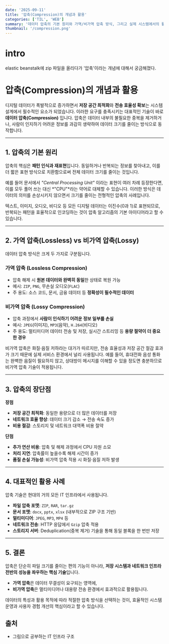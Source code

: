 ```yaml
---
date: '2025-09-11'
title: '압축(Compression)의 개념과 활용'
categories: ['TIL', 'WEB']
summary: '데이터 압축의 기본 원리와 가역/비가역 압축 방식, 그리고 실제 시스템에서의 활용 사례를 정리합니다.'
thumbnail: '/compression.png'
---
```


# intro
elastic beanstalk에 zip 파일을 올리다가 '압축'이라는 개념에 대해서 궁금해졌다.

# 압축(Compression)의 개념과 활용

디지털 데이터가 폭발적으로 증가하면서 **저장 공간 최적화**와 **전송 효율성 확보**는 시스템 설계에서 필수적인 요소가 되었습니다. 이러한 요구를 충족시키는 대표적인 기술이 바로 **데이터 압축(Compression)** 입니다. 압축은 데이터 내부의 불필요한 중복을 제거하거나, 사람이 인지하기 어려운 정보를 과감히 생략하여 데이터 크기를 줄이는 방식으로 동작합니다.  

---

## 1. 압축의 기본 원리

압축의 핵심은 **패턴 인식과 재표현**입니다. 동일하거나 반복되는 정보를 찾아내고, 이를 더 짧은 표현 방식으로 치환함으로써 전체 데이터 크기를 줄이는 것입니다.  

예를 들어 문서에서 *"Central Processing Unit"* 이라는 표현이 여러 차례 등장한다면, 이를 모두 풀어 쓰는 대신 *"CPU"*라는 약어로 대체할 수 있습니다. 이러한 방식은 데이터의 의미를 손상시키지 않으면서 크기를 줄이는 전형적인 압축의 사례입니다.  

텍스트, 이미지, 오디오, 비디오 등 모든 디지털 데이터는 이진수(0과 1)로 표현되므로, 반복되는 패턴을 효율적으로 인코딩하는 것이 압축 알고리즘의 기본 아이디어라고 할 수 있습니다.  

---

## 2. 가역 압축(Lossless) vs 비가역 압축(Lossy)

데이터 압축 방식은 크게 두 가지로 구분됩니다.

### 가역 압축 (Lossless Compression)
- 압축 해제 시 **원본 데이터와 완벽히 동일**한 상태로 복원 가능  
- 예시: `ZIP`, `PNG`, 무손실 오디오(`FLAC`)  
- 주 용도: 소스 코드, 문서, 금융 데이터 등 **정확성이 필수적인 데이터**

### 비가역 압축 (Lossy Compression)
- 압축 과정에서 **사람이 인식하기 어려운 정보 일부를 손실**  
- 예시: `JPEG`(이미지), `MP3`(음악), `H.264`(비디오)  
- 주 용도: 멀티미디어 데이터 전송 및 저장, 실시간 스트리밍 등 **용량 절약이 더 중요한 경우**

비가역 압축은 화질·음질 저하라는 대가가 따르지만, 전송 효율성과 저장 공간 절감 효과가 크기 때문에 실제 서비스 환경에서 널리 사용됩니다. 예를 들어, 휴대전화 음성 통화는 완벽한 음질이 필요하지 않고, 상대방이 메시지를 이해할 수 있을 정도면 충분하므로 비가역 압축 기술이 적용됩니다.  

---

## 3. 압축의 장단점

**장점**
- **저장 공간 최적화**: 동일한 용량으로 더 많은 데이터를 저장  
- **네트워크 효율 향상**: 데이터 크기 감소 → 전송 속도 증가  
- **비용 절감**: 스토리지 및 네트워크 대역폭 비용 절약  

**단점**
- **추가 연산 비용**: 압축 및 해제 과정에서 CPU 자원 소모  
- **처리 지연**: 압축률이 높을수록 해제 시간이 증가  
- **품질 손실 가능성**: 비가역 압축 적용 시 화질·음질 저하 발생  

---

## 4. 대표적인 활용 사례

압축 기술은 현대의 거의 모든 IT 인프라에서 사용됩니다.

- **파일 압축 포맷**: `ZIP`, `RAR`, `tar.gz`  
- **문서 포맷**: `docx`, `pptx`, `xlsx` (내부적으로 ZIP 구조 기반)  
- **멀티미디어**: `JPEG`, `MP3`, `MP4` 등  
- **네트워크 전송**: HTTP 응답에서 `Gzip` 압축 적용  
- **스토리지 서버**: Deduplication(중복 제거) 기술을 통해 동일 블록을 한 번만 저장  

---

## 5. 결론

압축은 단순히 파일 크기를 줄이는 편의 기능이 아니라, **저장 시스템과 네트워크 인프라 전반의 성능을 좌우하는 핵심 기술**입니다.  

- **가역 압축**은 데이터 무결성이 요구되는 영역에,  
- **비가역 압축**은 멀티미디어나 대용량 전송 환경에서 효과적으로 활용됩니다.  

데이터의 특성과 활용 목적에 따라 적절한 압축 방식을 선택하는 것이, 효율적인 시스템 운영과 사용자 경험 개선의 핵심이라고 할 수 있습니다.


## 출처
- 그림으로 공부하는 IT 인프라 구조